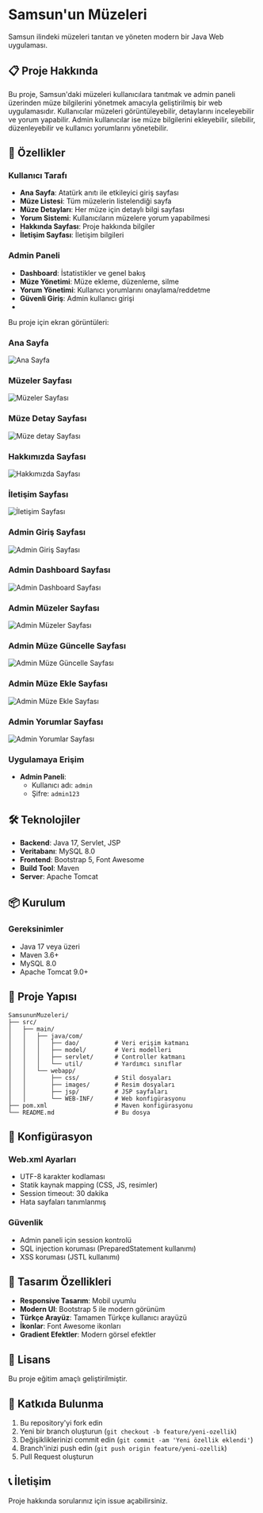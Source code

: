 # Samsun'un Müzeleri

Samsun ilindeki müzeleri tanıtan ve yöneten modern bir Java Web uygulaması.

## 📋 Proje Hakkında

Bu proje, Samsun'daki müzeleri kullanıcılara tanıtmak ve admin paneli üzerinden müze bilgilerini yönetmek amacıyla geliştirilmiş bir web uygulamasıdır. Kullanıcılar müzeleri görüntüleyebilir, detaylarını inceleyebilir ve yorum yapabilir. Admin kullanıcılar ise müze bilgilerini ekleyebilir, silebilir, düzenleyebilir ve kullanıcı yorumlarını yönetebilir.

## 🚀 Özellikler

### Kullanıcı Tarafı
- **Ana Sayfa**: Atatürk anıtı ile etkileyici giriş sayfası
- **Müze Listesi**: Tüm müzelerin listelendiği sayfa
- **Müze Detayları**: Her müze için detaylı bilgi sayfası
- **Yorum Sistemi**: Kullanıcıların müzelere yorum yapabilmesi
- **Hakkında Sayfası**: Proje hakkında bilgiler
- **İletişim Sayfası**: İletişim bilgileri

### Admin Paneli
- **Dashboard**: İstatistikler ve genel bakış
- **Müze Yönetimi**: Müze ekleme, düzenleme, silme
- **Yorum Yönetimi**: Kullanıcı yorumlarını onaylama/reddetme
- **Güvenli Giriş**: Admin kullanıcı girişi
- 
Bu proje için ekran görüntüleri:

### Ana Sayfa
![Ana Sayfa](ekran-goruntuleri/anasayfa.png)

### Müzeler Sayfası
![Müzeler Sayfası](ekran-goruntuleri/müzeler.png)

### Müze Detay Sayfası
![Müze detay Sayfası](ekran-goruntuleri/müze-detay.png)

### Hakkımızda Sayfası
![Hakkımızda Sayfası](ekran-goruntuleri/hakkımızda.png)

### İletişim Sayfası
![İletişim Sayfası](ekran-goruntuleri/iletişim.png)

### Admin Giriş Sayfası
![Admin Giriş Sayfası](ekran-goruntuleri/admin-giriş.png)

### Admin Dashboard Sayfası
![Admin Dashboard Sayfası](ekran-goruntuleri/admind-dashboard.png)

### Admin Müzeler Sayfası
![Admin Müzeler Sayfası](ekran-goruntuleri/admin-müzeler.png)

### Admin Müze Güncelle Sayfası
![Admin Müze Güncelle Sayfası](ekran-goruntuleri/admin-müze-güncelle.png)

### Admin Müze Ekle Sayfası
![Admin Müze Ekle Sayfası](ekran-goruntuleri/admin-müze-ekle.png)

### Admin Yorumlar Sayfası
![Admin Yorumlar Sayfası](ekran-goruntuleri/admin-yorumlar.png)


### Uygulamaya Erişim
- **Admin Paneli**: 
  - Kullanıcı adı: `admin`
  - Şifre: `admin123`
 
    
## 🛠️ Teknolojiler

- **Backend**: Java 17, Servlet, JSP
- **Veritabanı**: MySQL 8.0
- **Frontend**: Bootstrap 5, Font Awesome
- **Build Tool**: Maven
- **Server**: Apache Tomcat

## 📦 Kurulum

### Gereksinimler
- Java 17 veya üzeri
- Maven 3.6+
- MySQL 8.0
- Apache Tomcat 9.0+



## 📁 Proje Yapısı

```
SamsununMuzeleri/
├── src/
│   ├── main/
│   │   ├── java/com/
│   │   │   ├── dao/          # Veri erişim katmanı
│   │   │   ├── model/        # Veri modelleri
│   │   │   ├── servlet/      # Controller katmanı
│   │   │   └── util/         # Yardımcı sınıflar
│   │   └── webapp/
│   │       ├── css/          # Stil dosyaları
│   │       ├── images/       # Resim dosyaları
│   │       ├── jsp/          # JSP sayfaları
│   │       └── WEB-INF/      # Web konfigürasyonu
├── pom.xml                   # Maven konfigürasyonu
└── README.md                 # Bu dosya
```

## 🔧 Konfigürasyon

### Web.xml Ayarları
- UTF-8 karakter kodlaması
- Statik kaynak mapping (CSS, JS, resimler)
- Session timeout: 30 dakika
- Hata sayfaları tanımlanmış

### Güvenlik
- Admin paneli için session kontrolü
- SQL injection koruması (PreparedStatement kullanımı)
- XSS koruması (JSTL kullanımı)

## 🎨 Tasarım Özellikleri

- **Responsive Tasarım**: Mobil uyumlu
- **Modern UI**: Bootstrap 5 ile modern görünüm
- **Türkçe Arayüz**: Tamamen Türkçe kullanıcı arayüzü
- **İkonlar**: Font Awesome ikonları
- **Gradient Efektler**: Modern görsel efektler

## 📝 Lisans

Bu proje eğitim amaçlı geliştirilmiştir.

## 🤝 Katkıda Bulunma

1. Bu repository'yi fork edin
2. Yeni bir branch oluşturun (`git checkout -b feature/yeni-ozellik`)
3. Değişikliklerinizi commit edin (`git commit -am 'Yeni özellik eklendi'`)
4. Branch'inizi push edin (`git push origin feature/yeni-ozellik`)
5. Pull Request oluşturun

## 📞 İletişim

Proje hakkında sorularınız için issue açabilirsiniz. 
